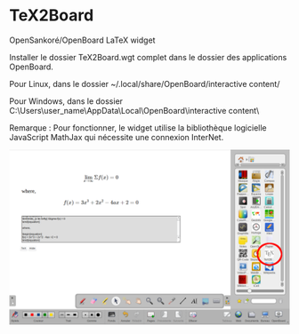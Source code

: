# TeX2Board
OpenSankoré/OpenBoard LaTeX widget

Installer le dossier TeX2Board.wgt complet dans le dossier des applications OpenBoard.

Pour Linux, dans le dossier ~/.local/share/OpenBoard/interactive content/

Pour Windows, dans le dossier C:\Users\user_name\AppData\Local\OpenBoard\interactive content\

Remarque : Pour fonctionner, le widget utilise la bibliothèque logicielle JavaScript MathJax qui nécessite une connexion InterNet.

<img src="Screenshot_20220922_172625.png" width="640">


